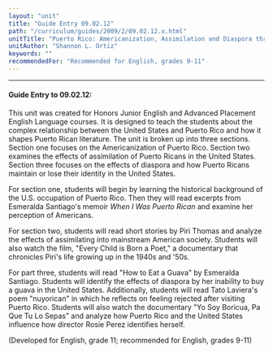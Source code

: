 ```yaml
---
layout: "unit"
title: "Guide Entry 09.02.12"
path: "/curriculum/guides/2009/2/09.02.12.x.html"
unitTitle: "Puerto Rico: Americanization, Assimilation and Diaspora through Literature and Film"
unitAuthor: "Shannon L. Ortiz"
keywords: ""
recommendedFor: "Recommended for English, grades 9-11"
---
```

<body>
<hr/>
<h4>
Guide Entry to 09.02.12:
</h4>
<p>This unit was created for Honors Junior English and Advanced Placement English Language courses. It is designed to teach the students about the complex relationship between the United States and Puerto Rico and how it shapes Puerto Rican literature. The unit is broken up into three sections. Section one focuses on the Americanization of Puerto Rico. Section two examines the effects of assimilation of Puerto Ricans in the United States. Section three focuses on the effects of diaspora and how Puerto Ricans maintain or lose their identity in the United States.</p>
<p>
For section one, students will begin by learning the historical background of the U.S. occupation of Puerto Rico. Then they will read excerpts from Esmeralda Santiago's memoir
<i>
When I Was  Puerto Rican
</i>
and examine her perception of Americans.
</p>
<p>
For section two, students will read short stories by Piri Thomas and analyze the effects of assimilating into mainstream American society. Students will also watch the film, "Every Child is Born a Poet," a documentary that chronicles Piri's life growing up in the 1940s and '50s.
</p>
<p>
For part three, students will read "How to Eat a Guava" by Esmeralda Santiago. Students will identify the effects of diaspora by her inability to buy a guava in the United States. Additionally, students will read Tato Laviera's poem "nuyorican" in which he reflects on feeling rejected after visiting Puerto Rico. Students will also watch the documentary "Yo Soy Boricua, Pa Que Tu Lo Sepas" and analyze how Puerto Rico and the United States influence how director Rosie Perez identifies herself.
</p>
<p>
(Developed for English, grade 11; recommended for English, grades 9-11)
</p>
</body>

